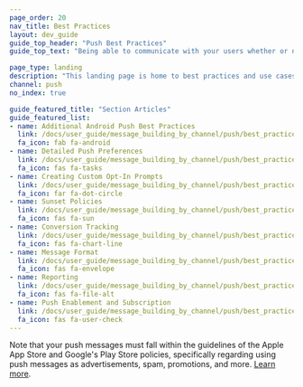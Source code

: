 ```yaml
---
page_order: 20
nav_title: Best Practices
layout: dev_guide
guide_top_header: "Push Best Practices"
guide_top_text: "Being able to communicate with your users whether or not they’re “in-app” can be extremely useful, making push notifications a powerful tool. But with power comes responsibility, and used incorrectly, they can be potentially invasive. To escape being pushy, follow the best practices and use cases below to make sure your push messages inspire engagement rather than annoyance."

page_type: landing
description: "This landing page is home to best practices and use cases to make sure your push messages inspire engagement rather than annoyance."
channel: push
no_index: true

guide_featured_title: "Section Articles"
guide_featured_list:
- name: Additional Android Push Best Practices
  link: /docs/user_guide/message_building_by_channel/push/best_practices/additional_android_best_practices/
  fa_icon: fab fa-android
- name: Detailed Push Preferences
  link: /docs/user_guide/message_building_by_channel/push/best_practices/detailed_push_preferences/
  fa_icon: fas fa-tasks
- name: Creating Custom Opt-In Prompts
  link: /docs/user_guide/message_building_by_channel/push/best_practices/creating_custom_opt-in_prompts/
  fa_icon: far fa-dot-circle
- name: Sunset Policies
  link: /docs/user_guide/message_building_by_channel/push/best_practices/sunset_policies/
  fa_icon: fas fa-sun
- name: Conversion Tracking
  link: /docs/user_guide/message_building_by_channel/push/best_practices/conversion_tracking/
  fa_icon: fas fa-chart-line
- name: Message Format
  link: /docs/user_guide/message_building_by_channel/push/best_practices/best_practices/message_format/
  fa_icon: fas fa-envelope
- name: Reporting
  link: /docs/user_guide/message_building_by_channel/push/best_practices/reporting
  fa_icon: fas fa-file-alt
- name: Push Enablement and Subscription
  link: /docs/user_guide/message_building_by_channel/push/best_practices/users_and_subscriptions/
  fa_icon: fas fa-user-check
---
```


Note that your push messages must fall within the guidelines of the Apple App Store and Google's Play Store policies, specifically regarding using push messages as advertisements, spam, promotions, and more. [Learn more]({{site.baseurl}}/user_guide/message_building_by_channel/push/creating_a_push_message/#creating-a-push-message).

